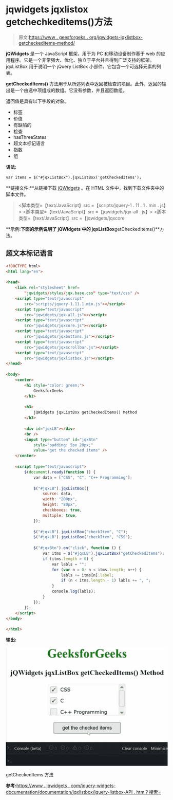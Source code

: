 # jqwidgets jqxlistox getchechkeditems()方法

> 原文:[https://www . geesforgeks . org/jqwidgets-jqxlistbox-getcheckeditems-method/](https://www.geeksforgeeks.org/jqwidgets-jqxlistbox-getcheckeditems-method/)

**jQWidgets** 是一个 JavaScript 框架，用于为 PC 和移动设备制作基于 web 的应用程序。它是一个非常强大、优化、独立于平台并且得到广泛支持的框架。jqxListBox 用于说明一个 jQuery ListBox 小部件，它包含一个可选择元素的列表。

**getCheckedItems()** 方法用于从所述列表中返回被检查的项目。此外，返回的输出是一个由选中项组成的数组。它没有参数，并且返回数组。

返回值是具有以下字段的对象。

*   标签
*   价值
*   有缺陷的
*   检查
*   hasThreeStates
*   超文本标记语言
*   指数
*   组

**语法:**

```html
var items = $("#jqxListBox").jqxListBox('getCheckedItems');  
```

**链接文件:**从链接下载 [jQWidgets](https://www.jqwidgets.com/download/) 。在 HTML 文件中，找到下载文件夹中的脚本文件。

> <link rel="”stylesheet”" href="”jqwidgets/styles/jqx.base.css”" type="”text/css”">
> <脚本类型=【text/JavaScript】src =【scripts/jquery-1 . 11 . 1 . min . js】></脚本>
> <脚本类型=【text/JavaScript】src =【jqwidgets/jqx-all . js】></脚本>
> <脚本类型=【text/JavaScript】src =【jqwidgets/jqxcore

**示例:**下面的示例说明了 jQWidgets 中的 jqxListBox**getCheckedItems()**方法。

## 超文本标记语言

```html
<!DOCTYPE html>
<html lang="en">

<head>
    <link rel="stylesheet" href=
        "jqwidgets/styles/jqx.base.css" type="text/css" />
    <script type="text/javascript" 
        src="scripts/jquery-1.11.1.min.js"></script>
    <script type="text/javascript" 
        src="jqwidgets/jqx-all.js"></script>
    <script type="text/javascript" 
        src="jqwidgets/jqxcore.js"></script>
    <script type="text/javascript" 
        src="jqwidgets/jqxbuttons.js"></script>
    <script type="text/javascript" 
        src="jqwidgets/jqxscrollbar.js"></script>
    <script type="text/javascript" 
        src="jqwidgets/jqxlistbox.js"></script>
</head>

<body>
    <center>
        <h1 style="color: green;">
            GeeksforGeeks
        </h1>

        <h3>
            jQWidgets jqxListBox getCheckedItems() Method
        </h3>

        <div id="jqxLB"></div>
        <br />
        <input type="button" id="jqxBtn" 
            style="padding: 5px 20px;" 
            value="get the checked items" />
    </center>

    <script type="text/javascript">
        $(document).ready(function () {
            var data = ["CSS", "C", "C++ Programming"];

            $("#jqxLB").jqxListBox({
                source: data,
                width: "200px",
                height: "80px",
                checkboxes: true,
                multiple: true,
            });

            $("#jqxLB").jqxListBox("checkItem", "C");
            $("#jqxLB").jqxListBox("checkItem", "CSS");

            $("#jqxBtn").on("click", function () {
                var itms = $("#jqxLB").jqxListBox("getCheckedItems");
                if (itms.length > 0) {
                    var labls = "";
                    for (var n = 0; n < itms.length; n++) {
                        labls += itms[n].label;
                        if (n < itms.length - 1) labls += ", ";
                    }
                    console.log(labls);
                }
            });
        });
    </script>
</body>

</html>
```

**输出:**

![](img/d56bc296fb1d05e3cb0efbcae2661d3c.png)

getCheckedItems 方法

**参考:**[https://www . jqwidgets . com/jquery-widgets-documentation/documentation/jqxlistbox/jquery-listbox-API . htm？搜索=](https://www.jqwidgets.com/jquery-widgets-documentation/documentation/jqxlistbox/jquery-listbox-api.htm?search=)